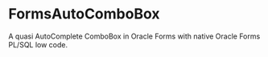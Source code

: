 # FormsAutoComboBox
A quasi AutoComplete ComboBox in Oracle Forms with native Oracle Forms PL/SQL low code.
